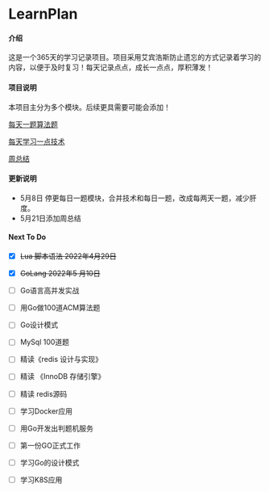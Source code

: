 # LearnPlan

#### 介绍

这是一个365天的学习记录项目。项目采用艾宾浩斯防止遗忘的方式记录着学习的内容，以便于及时复习！每天记录点点，成长一点点，厚积薄发！

#### 项目说明

本项目主分为多个模块。后续更具需要可能会添加！

[每天一题算法题](MyStudy_algorithm.md)

[每天学习一点技术](MyStudy_tech.md)

[周总结](weekly_summary.md)



#### 更新说明

- 5月8日 停更每日一题模块，合并技术和每日一题，改成每两天一题，减少肝度。
- 5月21日添加周总结



#### Next To Do

- [x] ~~Lua 脚本语法  2022年4月29日~~
- [x] ~~GoLang  2022年5 月10日~~
- [ ] Go语言高并发实战
- [ ] 用Go做100道ACM算法题
- [ ] Go设计模式
- [ ] MySql 100道题
- [ ] 精读《redis 设计与实现》
- [ ] 精读 《InnoDB 存储引擎》
- [ ] 精读 redis源码 
- [ ] 学习Docker应用
- [ ] 用Go开发出判题机服务
- [ ] 第一份GO正式工作
- [ ] 学习Go的设计模式
- [ ] 学习K8S应用




